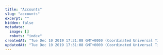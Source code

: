 ```yaml
---
title: "Accounts"
slug: "accounts"
excerpt: ""
hidden: false
metadata: 
  image: []
  robots: "index"
createdAt: "Tue Dec 10 2019 17:31:08 GMT+0000 (Coordinated Universal Time)"
updatedAt: "Tue Dec 10 2019 17:31:08 GMT+0000 (Coordinated Universal Time)"
---
```

